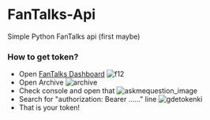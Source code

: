 # FanTalks-Api
Simple Python FanTalks api (first maybe)
### How to get token?
- Open [FanTalks Dashboard](https://fantalks.io/dashboard)
![f12](https://github.com/KitenokGene/FanTalks-Api/blob/main/Screenshots/f12_pressed.png?raw=true)
- Open Archive
![archive](https://github.com/KitenokGene/FanTalks-Api/blob/main/Screenshots/arhiv.png?raw=true)
- Check console and open that
![askmequestion_image](https://github.com/KitenokGene/FanTalks-Api/blob/main/Screenshots/askmequestion.png?raw=true)
- Search for "authorization: Bearer ......" line
![gdetokenki](https://github.com/KitenokGene/FanTalks-Api/blob/main/Screenshots/whereIsToken.png?raw=true)
- That is your token!
